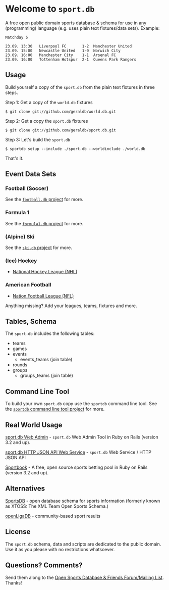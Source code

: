 # Welcome to `sport.db`

A free open public domain sports database & schema
for use in any (programming) language
(e.g. uses plain text fixtures/data sets). Example:


```
Matchday 5

23.09. 13:30   Liverpool FC       1-2  Manchester United
23.09. 15:00   Newcastle United   1-0  Norwich City
23.09. 16:00   Manchester City    1-1  Arsenal FC
23.09. 16:00   Tottenham Hotspur  2-1  Queens Park Rangers
```


## Usage

Build yourself a copy of the `sport.db` from the plain text fixtures
in three steps.

Step 1:  Get a copy of the `world.db` fixtures

    $ git clone git://github.com/geraldb/world.db.git

Step 2:  Get a copy the `sport.db` fixtures

    $ git clone git://github.com/geraldb/sport.db.git

Step 3:  Let's build the `sport.db`

    $ sportdb setup --include ./sport.db --worldinclude ./world.db

That's it.



## Event Data Sets

### Football (Soccer)

See the [`football.db` project](https://github.com/openfootball) for more.

### Formula 1

See the [`formula1.db` project](https://github.com/geraldb/formula1.db) for more.

### (Alpine) Ski 

See the [`ski.db` project](https://github.com/geraldb/ski.db) for more.

### (Ice) Hockey

* [National Hockey League (NHL)](https://github.com/geraldb/sport.db/tree/master/nhl)

### American Football

* [Nation Football League (NFL)](https://github.com/geraldb/sport.db/tree/master/nfl)


Anything missing? Add your leagues, teams, fixtures and more.



## Tables, Schema

The `sport.db` includes the following tables:

* teams
* games
* events
  * events_teams (join table)
* rounds
* groups
  * groups_teams (join table)


## Command Line Tool

To build your own `sport.db` copy use the `sportdb` command line tool.
See the [`sportdb` command line tool project](https://github.com/geraldb/sport.db.ruby) for more.



## Real World Usage

[sport.db Web Admin](https://github.com/geraldb/sport.db.admin) - `sport.db` Web Admin Tool in Ruby on Rails (version 3.2 and up).

[sport.db HTTP JSON API Web Service](https://github.com/geraldb/sport.db.ruby) -  `sport.db` Web Service / HTTP JSON API

[Sportbook](https://github.com/openbookie/sportbook) - A free, open source sports betting pool in Ruby on Rails (version 3.2 and up). 


## Alternatives

[SportsDB](http://www.sportsdb.org)  - open database schema for sports information (formerly known as XTOSS: The XML Team Open Sports Schema.)

[openLigaDB](http://www.openligadb.de) -  community-based sport results


## License

The `sport.db` schema, data and scripts are dedicated to the public domain.
Use it as you please with no restrictions whatsoever.

## Questions? Comments?

Send them along to the [Open Sports Database & Friends Forum/Mailing List](http://groups.google.com/group/opensport).
Thanks!
